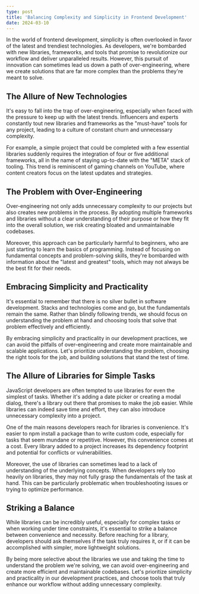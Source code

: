 ```yaml
---
type: post
title: 'Balancing Complexity and Simplicity in Frontend Development'
date: 2024-03-10
---
```


In the world of frontend development, simplicity is often overlooked in favor of the latest and trendiest technologies. As developers, we're bombarded with new libraries, frameworks, and tools that promise to revolutionize our workflow and deliver unparalleled results. However, this pursuit of innovation can sometimes lead us down a path of over-engineering, where we create solutions that are far more complex than the problems they're meant to solve.

## The Allure of New Technologies

It's easy to fall into the trap of over-engineering, especially when faced with the pressure to keep up with the latest trends. Influencers and experts constantly tout new libraries and frameworks as the "must-have" tools for any project, leading to a culture of constant churn and unnecessary complexity.

For example, a simple project that could be completed with a few essential libraries suddenly requires the integration of four or five additional frameworks, all in the name of staying up-to-date with the "META" stack of tooling. This trend is reminiscent of gaming channels on YouTube, where content creators focus on the latest updates and strategies.

## The Problem with Over-Engineering

Over-engineering not only adds unnecessary complexity to our projects but also creates new problems in the process. By adopting multiple frameworks and libraries without a clear understanding of their purpose or how they fit into the overall solution, we risk creating bloated and unmaintainable codebases.

Moreover, this approach can be particularly harmful to beginners, who are just starting to learn the basics of programming. Instead of focusing on fundamental concepts and problem-solving skills, they're bombarded with information about the "latest and greatest" tools, which may not always be the best fit for their needs.

## Embracing Simplicity and Practicality

It's essential to remember that there is no silver bullet in software development. Stacks and technologies come and go, but the fundamentals remain the same. Rather than blindly following trends, we should focus on understanding the problem at hand and choosing tools that solve that problem effectively and efficiently.

By embracing simplicity and practicality in our development practices, we can avoid the pitfalls of over-engineering and create more maintainable and scalable applications. Let's prioritize understanding the problem, choosing the right tools for the job, and building solutions that stand the test of time.

## The Allure of Libraries for Simple Tasks

JavaScript developers are often tempted to use libraries for even the simplest of tasks. Whether it's adding a date picker or creating a modal dialog, there's a library out there that promises to make the job easier. While libraries can indeed save time and effort, they can also introduce unnecessary complexity into a project.

One of the main reasons developers reach for libraries is convenience. It's easier to npm install a package than to write custom code, especially for tasks that seem mundane or repetitive. However, this convenience comes at a cost. Every library added to a project increases its dependency footprint and potential for conflicts or vulnerabilities.

Moreover, the use of libraries can sometimes lead to a lack of understanding of the underlying concepts. When developers rely too heavily on libraries, they may not fully grasp the fundamentals of the task at hand. This can be particularly problematic when troubleshooting issues or trying to optimize performance.

## Striking a Balance

While libraries can be incredibly useful, especially for complex tasks or when working under time constraints, it's essential to strike a balance between convenience and necessity. Before reaching for a library, developers should ask themselves if the task truly requires it, or if it can be accomplished with simpler, more lightweight solutions.

By being more selective about the libraries we use and taking the time to understand the problem we're solving, we can avoid over-engineering and create more efficient and maintainable codebases. Let's prioritize simplicity and practicality in our development practices, and choose tools that truly enhance our workflow without adding unnecessary complexity.
